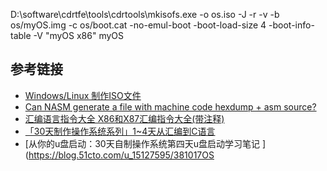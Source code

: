 

 D:\software\cdrtfe\tools\cdrtools\mkisofs.exe -o os.iso -J -r -v -b os/myOS.img -c os/boot.cat -no-emul-boot -boot-load-size 4 -boot-info-table -V "myOS x86" myOS

## 参考链接
- [Windows/Linux 制作ISO文件](https://blog.51cto.com/u_8149087/2501212)
- [Can NASM generate a file with machine code hexdump + asm source?](https://stackoverflow.com/questions/44841381/can-nasm-generate-a-file-with-machine-code-hexdump-asm-source)
- [汇编语言指令大全 X86和X87汇编指令大全(带注释)](https://www.jb51.net/article/224613.htm)
- [「30天制作操作系统系列」1~4天从汇编到C语言](https://zhuanlan.zhihu.com/p/372748604)
- [从你的u盘启动：30天自制操作系统第四天u盘启动学习笔记 ](https://blog.51cto.com/u_15127595/381017OS